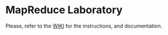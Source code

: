# MapReduce Laboratory

Please, refer to the [WIKI][wiki-link] for the instructions, and documentation.

[wiki-link]: https://github.com/michiard/CLOUDS-LAB/wiki/MapReduce-Lab "WIKI"
